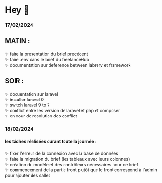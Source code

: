 <h1 align="left">Hey 👋</h1>

###

<h3 align="left">17/02/2024</h3>

###

<h2 align="left">MATIN : </h2>

###

<p align="left">
✨ faire la presentation du brief precédent<br>
✨ faire .env dans le brief du freelanceHub<br>
✨ documentation sur deference between labrery et framework<br>
</p>

###

<h2 align="left">SOIR : </h2>

###
    
<p align="left">
✨ docuentation sur laravel<br>
✨ installer laravel 9<br>
✨ switch laravel 9 to 7<br>
✨ conflict entre les version de laravel et php et composer <br>
✨ en cour de resolution des conflict<br>
</p>

###

<h3 align="left">18/02/2024</h3>

###

<h4 align="left">les tâches réalisées durant toute la journée : </h4>

###

<p align="left">
✨ fixer l'erreur de la connexion avec la base de données<br>
✨ faire la migration du brief (les tableaux avec leurs colonnes)<br>
✨ création du modèle et des contrôleurs nécessaires pour ce brief<br>
✨ commencement de la partie front plutôt que le front correspond à l'admin pour ajouter des salles<br>

</p>

###
